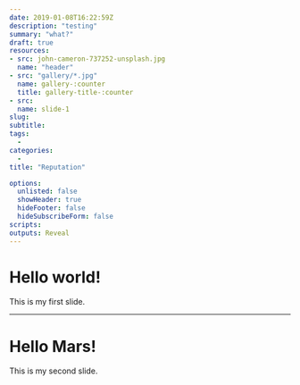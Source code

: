 ```yaml
---
date: 2019-01-08T16:22:59Z
description: "testing"
summary: "what?"
draft: true
resources: 
- src: john-cameron-737252-unsplash.jpg
  name: "header"
- src: "gallery/*.jpg"
  name: gallery-:counter
  title: gallery-title-:counter
- src:
  name: slide-1
slug:
subtitle: 
tags: 
  - 
categories: 
  - 
title: "Reputation"

options:
  unlisted: false
  showHeader: true
  hideFooter: false
  hideSubscribeForm: false
scripts:
outputs: Reveal
---
```



# Hello world!

This is my first slide.

---

# Hello Mars!

This is my second slide.